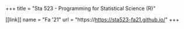 +++
title = "Sta 523 - Programming for Statistical Science (R)"

[[link]]
name = "Fa '21"
url = "https://https://sta523-fa21.github.io/"
+++
